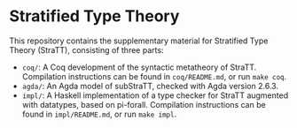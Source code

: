 # Stratified Type Theory

This repository contains the supplementary material for
Stratified Type Theory (StraTT),
consisting of three parts:

* `coq/`: A Coq development of the syntactic metatheory of StraTT.
  Compilation instructions can be found in `coq/README.md`,
  or run `make coq`.
* `agda/`: An Agda model of subStraTT, checked with Agda version 2.6.3.
* `impl/`: A Haskell implementation of a type checker for StraTT
  augmented with datatypes, based on pi-forall.
  Compilation instructions can be found in `impl/README.md`,
  or run `make impl`.